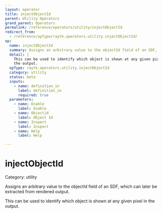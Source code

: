 ```yaml
---
layout: operator
title: injectObjectId
parent: Utility Operators
grand_parent: Operators
permalink: /reference/operators/utility/injectObjectId
redirect_from:
  - /reference/opType/raytk.operators.utility.injectObjectId/
op:
  name: injectObjectId
  summary: Assigns an arbitrary value to the objectId field of an SDF, which can later be extracted from rendered output.
  detail: |
    This can be used to identify which object is shown at any given pixel in
    the output.
  opType: raytk.operators.utility.injectObjectId
  category: utility
  status: beta
  inputs:
    - name: definition_in
      label: definition_in
      required: true
  parameters:
    - name: Enable
      label: Enable
    - name: Objectid
      label: Object Id
    - name: Inspect
      label: Inspect
    - name: Help
      label: Help

---
```


# injectObjectId

Category: utility



Assigns an arbitrary value to the objectId field of an SDF, which can later
be extracted from rendered output.

This can be used to identify which object is shown at any given pixel in
the output.